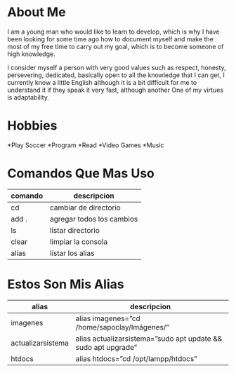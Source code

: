 # About Me

I am a young man who would like to learn to develop, which is why I have been looking for some time ago how to document myself and make the most of my free time to carry out my goal, which is to become someone of high knowledge.

I consider myself a person with very good values ​​such as respect, honesty, persevering, dedicated, basically open to all the knowledge that I can get, I currently know a little English although it is a bit difficult for me to understand it if they speak it very fast, although another One of my virtues is adaptability.


# Hobbies


*Play Soccer
*Program
*Read
*Video Games
*Music

# Comandos Que Mas Uso
| comando |descripcion                |
|-|--|
| cd      | cambiar de directorio     |
|add .    |agregar todos los cambios  |
| ls      | listar directorio         |			
| clear   | limpiar la consola        |
|alias    |listar los alias           |


# Estos Son Mis Alias
| alias             |descripcion                                                  |
|-|--|  
|imagenes           |alias imagenes=”cd /home/sapoclay/Imágenes/”                 |
| actualizarsistema |alias actualizarsistema=”sudo apt update && sudo apt upgrade”|
| htdocs            |alias htdocs=”cd /opt/lampp/htdocs”                          |
